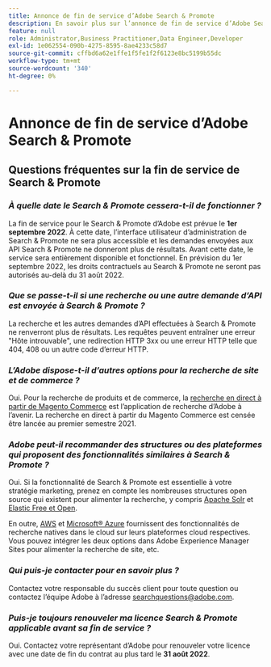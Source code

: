 ```yaml
---
title: Annonce de fin de service d’Adobe Search & Promote
description: En savoir plus sur l’annonce de fin de service d’Adobe Search & Promote.
feature: null
role: Administrator,Business Practitioner,Data Engineer,Developer
exl-id: 1e062554-090b-4275-8595-8ae4233c58d7
source-git-commit: cffbd6a62e1ffe1f5fe1f2f6123e8bc5199b55dc
workflow-type: tm+mt
source-wordcount: '340'
ht-degree: 0%

---
```


# Annonce de fin de service d’Adobe Search &amp; Promote

## Questions fréquentes sur la fin de service de Search &amp; Promote

### **_À quelle date le Search &amp; Promote cessera-t-il de fonctionner ?_**

La fin de service pour le Search &amp; Promote d’Adobe est prévue le **1er septembre 2022**. À cette date, l’interface utilisateur d’administration de Search &amp; Promote ne sera plus accessible et les demandes envoyées aux API Search &amp; Promote ne donneront plus de résultats. Avant cette date, le service sera entièrement disponible et fonctionnel. En prévision du 1er septembre 2022, les droits contractuels au Search &amp; Promote ne seront pas autorisés au-delà du 31 août 2022.

### **_Que se passe-t-il si une recherche ou une autre demande d’API est envoyée à Search &amp; Promote ?_**

La recherche et les autres demandes d’API effectuées à Search &amp; Promote ne renverront plus de résultats. Les requêtes peuvent entraîner une erreur &quot;Hôte introuvable&quot;, une redirection HTTP 3xx ou une erreur HTTP telle que 404, 408 ou un autre code d’erreur HTTP.

### **_L’Adobe dispose-t-il d’autres options pour la recherche de site et de commerce ?_**

Oui. Pour la recherche de produits et de commerce, la [recherche en direct à partir de Magento Commerce](https://blog.adobe.com/en/publish/2020/11/23/new-ai-capabilities-for-magento-commerce-improve-retail.html) est l’application de recherche d’Adobe à l’avenir. La recherche en direct à partir du Magento Commerce est censée être lancée au premier semestre 2021.

### **_Adobe peut-il recommander des structures ou des plateformes qui proposent des fonctionnalités similaires à Search &amp; Promote ?_**

Oui. Si la fonctionnalité de Search &amp; Promote est essentielle à votre stratégie marketing, prenez en compte les nombreuses structures open source qui existent pour alimenter la recherche, y compris [Apache Solr](https://solr.apache.org/) et [Elastic Free et Open](https://www.elastic.co/about/free-and-open).

En outre, [AWS](https://aws.amazon.com/cloudsearch/) et [Microsoft® Azure](https://azure.microsoft.com/en-us/services/search/) fournissent des fonctionnalités de recherche natives dans le cloud sur leurs plateformes cloud respectives. Vous pouvez intégrer les deux options dans Adobe Experience Manager Sites pour alimenter la recherche de site, etc.

### **_Qui puis-je contacter pour en savoir plus ?_**

Contactez votre responsable du succès client pour toute question ou contactez l’équipe Adobe à l’adresse [searchquestions@adobe.com](mailto:searchquestions@adobe.com).

### **_Puis-je toujours renouveler ma licence Search &amp; Promote applicable avant sa fin de service ?_**

Oui. Contactez votre représentant d’Adobe pour renouveler votre licence avec une date de fin du contrat au plus tard le **31 août 2022**.
